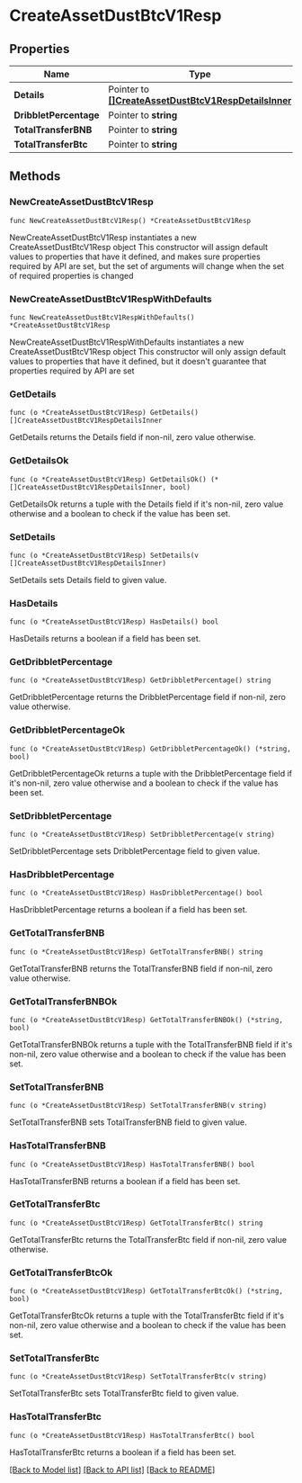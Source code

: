 # CreateAssetDustBtcV1Resp

## Properties

Name | Type | Description | Notes
------------ | ------------- | ------------- | -------------
**Details** | Pointer to [**[]CreateAssetDustBtcV1RespDetailsInner**](CreateAssetDustBtcV1RespDetailsInner.md) |  | [optional] 
**DribbletPercentage** | Pointer to **string** |  | [optional] 
**TotalTransferBNB** | Pointer to **string** |  | [optional] 
**TotalTransferBtc** | Pointer to **string** |  | [optional] 

## Methods

### NewCreateAssetDustBtcV1Resp

`func NewCreateAssetDustBtcV1Resp() *CreateAssetDustBtcV1Resp`

NewCreateAssetDustBtcV1Resp instantiates a new CreateAssetDustBtcV1Resp object
This constructor will assign default values to properties that have it defined,
and makes sure properties required by API are set, but the set of arguments
will change when the set of required properties is changed

### NewCreateAssetDustBtcV1RespWithDefaults

`func NewCreateAssetDustBtcV1RespWithDefaults() *CreateAssetDustBtcV1Resp`

NewCreateAssetDustBtcV1RespWithDefaults instantiates a new CreateAssetDustBtcV1Resp object
This constructor will only assign default values to properties that have it defined,
but it doesn't guarantee that properties required by API are set

### GetDetails

`func (o *CreateAssetDustBtcV1Resp) GetDetails() []CreateAssetDustBtcV1RespDetailsInner`

GetDetails returns the Details field if non-nil, zero value otherwise.

### GetDetailsOk

`func (o *CreateAssetDustBtcV1Resp) GetDetailsOk() (*[]CreateAssetDustBtcV1RespDetailsInner, bool)`

GetDetailsOk returns a tuple with the Details field if it's non-nil, zero value otherwise
and a boolean to check if the value has been set.

### SetDetails

`func (o *CreateAssetDustBtcV1Resp) SetDetails(v []CreateAssetDustBtcV1RespDetailsInner)`

SetDetails sets Details field to given value.

### HasDetails

`func (o *CreateAssetDustBtcV1Resp) HasDetails() bool`

HasDetails returns a boolean if a field has been set.

### GetDribbletPercentage

`func (o *CreateAssetDustBtcV1Resp) GetDribbletPercentage() string`

GetDribbletPercentage returns the DribbletPercentage field if non-nil, zero value otherwise.

### GetDribbletPercentageOk

`func (o *CreateAssetDustBtcV1Resp) GetDribbletPercentageOk() (*string, bool)`

GetDribbletPercentageOk returns a tuple with the DribbletPercentage field if it's non-nil, zero value otherwise
and a boolean to check if the value has been set.

### SetDribbletPercentage

`func (o *CreateAssetDustBtcV1Resp) SetDribbletPercentage(v string)`

SetDribbletPercentage sets DribbletPercentage field to given value.

### HasDribbletPercentage

`func (o *CreateAssetDustBtcV1Resp) HasDribbletPercentage() bool`

HasDribbletPercentage returns a boolean if a field has been set.

### GetTotalTransferBNB

`func (o *CreateAssetDustBtcV1Resp) GetTotalTransferBNB() string`

GetTotalTransferBNB returns the TotalTransferBNB field if non-nil, zero value otherwise.

### GetTotalTransferBNBOk

`func (o *CreateAssetDustBtcV1Resp) GetTotalTransferBNBOk() (*string, bool)`

GetTotalTransferBNBOk returns a tuple with the TotalTransferBNB field if it's non-nil, zero value otherwise
and a boolean to check if the value has been set.

### SetTotalTransferBNB

`func (o *CreateAssetDustBtcV1Resp) SetTotalTransferBNB(v string)`

SetTotalTransferBNB sets TotalTransferBNB field to given value.

### HasTotalTransferBNB

`func (o *CreateAssetDustBtcV1Resp) HasTotalTransferBNB() bool`

HasTotalTransferBNB returns a boolean if a field has been set.

### GetTotalTransferBtc

`func (o *CreateAssetDustBtcV1Resp) GetTotalTransferBtc() string`

GetTotalTransferBtc returns the TotalTransferBtc field if non-nil, zero value otherwise.

### GetTotalTransferBtcOk

`func (o *CreateAssetDustBtcV1Resp) GetTotalTransferBtcOk() (*string, bool)`

GetTotalTransferBtcOk returns a tuple with the TotalTransferBtc field if it's non-nil, zero value otherwise
and a boolean to check if the value has been set.

### SetTotalTransferBtc

`func (o *CreateAssetDustBtcV1Resp) SetTotalTransferBtc(v string)`

SetTotalTransferBtc sets TotalTransferBtc field to given value.

### HasTotalTransferBtc

`func (o *CreateAssetDustBtcV1Resp) HasTotalTransferBtc() bool`

HasTotalTransferBtc returns a boolean if a field has been set.


[[Back to Model list]](../README.md#documentation-for-models) [[Back to API list]](../README.md#documentation-for-api-endpoints) [[Back to README]](../README.md)


